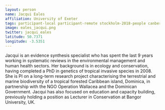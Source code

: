 ```yaml
---
layout: person
name: Jacqui Eales
affiliation: University of Exeter
tags: participant-local participant-remote stockholm-2018-people canberra-2019-people stockholm-2018-local canberra-2019-remote
image: eales_jacqui.png
twitter: jacqui_eales
latitude: 50.7371
longitude: -3.5351
---
```

Jacqui is an evidence synthesis specialist who has spent the last 9 years working in systematic reviews in the environmental management and human health sectors. Her background is in ecology and conservation, having completed a PhD in genetics of tropical invasive species in 2008. She is PI on a long-term research project characterising the terrestrial and marine biodiversity of a tropical forested Caribbean island, Dominica, in partnership with the NGO Operation Wallacea and the Dominican Government. Jacqui has also focused on education and capacity building, previously holding a position as Lecturer in Conservation at Bangor University, UK.